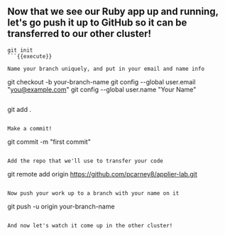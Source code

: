 ## Now that we see our Ruby app up and running, let's go push it up to GitHub so it can be transferred to our other cluster!

```
git init
```{{execute}}

Name your branch uniquely, and put in your email and name info
```
git checkout -b your-branch-name
git config --global user.email "you@example.com"
git config --global user.name "Your Name"
```

```
git add .
```{{execute}}

Make a commit!
```
git commit -m "first commit"
```

Add the repo that we'll use to transfer your code
```
git remote add origin https://github.com/pcarney8/applier-lab.git
```{{execute}}

Now push your work up to a branch with your name on it
```
git push -u origin your-branch-name
```

And now let's watch it come up in the other cluster!
